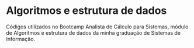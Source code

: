 # Algoritmos e estrutura de dados

Códigos utilizados no Bootcamp Analista de Cálculo para Sistemas, módulo de Algoritmos e estrutura de dados da minha graduação de Sistemas de Informação.

